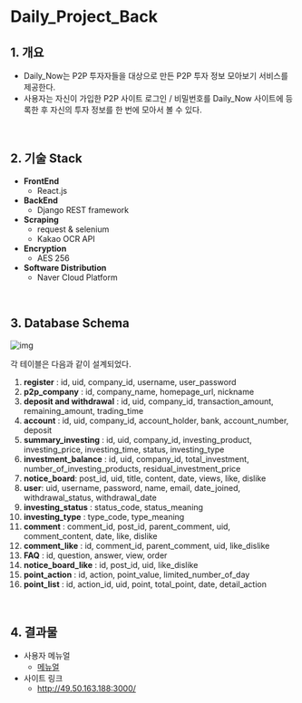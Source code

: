 # Daily_Project_Back

## 1. **개요**

- Daily_Now는 P2P 투자자들을 대상으로 만든 P2P 투자 정보 모아보기 서비스를 제공한다.
- 사용자는 자신이 가입한 P2P 사이트 로그인 / 비밀번호를 Daily_Now 사이트에 등록한 후 자신의 투자 정보를 한 번에 모아서 볼 수 있다.

<br/>

## 2. 기술 Stack

- **FrontEnd** 
  - React.js
- **BackEnd** 
  - Django REST framework
- **Scraping** 
  - request & selenium
  - Kakao OCR API
- **Encryption**
  - AES 256
- **Software Distribution**
  - Naver Cloud Platform

<br/>

## 3. Database Schema

![img](https://lh5.googleusercontent.com/45EJZK3RP9Yr0hCqz9wifbzgE3Nx755cQNlnSM98qVbcyZzpRdfyQei5HsczgXxLGErU94DR3WUhugRg8WxAq3MKVg0z8gN7HIy4X7e3rnPlLYfT6Yu3oxbKB3LPAInR4AV2qyF1)

각 테이블은 다음과 같이 설계되었다.

1. **register** : id, uid, company_id, username, user_password
2. **p2p_company** : id, company_name, homepage_url, nickname
3. **deposit and withdrawal** : id, uid, company_id, transaction_amount, remaining_amount, trading_time
4. **account** : id, uid, company_id, account_holder, bank, account_number, deposit
5. **summary_investing** : id, uid, company_id, investing_product, investing_price, investing_time, status, investing_type
6. **investment_balance** : id, uid, company_id, total_investment, number_of_investing_products, residual_investment_price
7. **notice_board**: post_id, uid, title, content, date, views, like, dislike
8. **user**: uid, username, password, name, email, date_joined, withdrawal_status, withdrawal_date
9. **investing_status** : status_code, status_meaning
10. **investing_type** : type_code, type_meaning
11. **comment** : comment_id, post_id, parent_comment, uid, comment_content, date, like, dislike
12. **comment_like** : id, comment_id, parent_comment, uid, like_dislike
13. **FAQ** : id, question, answer, view, order
14. **notice_board_like** : id, post_id, uid, like_dislike
15. **point_action** : id, action, point_value, limited_number_of_day
16. **point_list** : id, action_id, uid, point, total_point, date, detail_action

<br/>

## 4. 결과물

- 사용자 메뉴얼 
  - [메뉴얼](https://github.com/bgy1060/Daily_Project/blob/main/Daily%20Now%20%EC%82%AC%EC%9A%A9%EC%9E%90%20MANUAL.md)
- 사이트 링크
  - http://49.50.163.188:3000/
